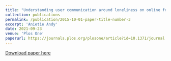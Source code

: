 ```yaml
---
title: "Understanding user communication around loneliness on online forums" 
collection: publications
permalink: /publication/2015-10-01-paper-title-number-3
excerpt: 'Anietie Andy'
date: 2021-09-23
venue: 'Plos One'
paperurl: https://journals.plos.org/plosone/article?id=10.1371/journal.pone.0257791
---
```



[Download paper here](https://journals.plos.org/plosone/article?id=10.1371/journal.pone.0257791)



